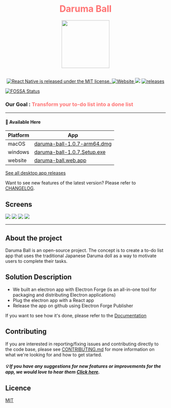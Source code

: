 <div align='center'>
  <h1 style='color: #ff7474;'>Daruma Ball</h1>
  <img src='markdown/assets/daruma.png' width='150' height='150' />
</div>

<br />

<!-- https://shields.io/ -->
<p align="center">
  <a href="https://github.com/Alexon1999/daruma-ball/blob/master/LICENCE">
    <img src="https://img.shields.io/badge/license-MIT-blue.svg" alt="React Native is released under the MIT license." />
  </a>
  <a href="https://daruma-ball.web.app/">
    <img src="https://img.shields.io/website?url=https://daruma-ball.web.app" alt="Website" />
  </a>
<a href="https://app.fossa.com/projects/git%2Bgithub.com%2FAlexon1999%2Fdaruma-ball?ref=badge_shield" alt="FOSSA Status"><img src="https://app.fossa.com/api/projects/git%2Bgithub.com%2FAlexon1999%2Fdaruma-ball.svg?type=shield"/></a>
  <a href="https://github.com/Alexon1999/daruma-ball/releases">
    <img src="https://img.shields.io/badge/supported%20platforms-macOS%2C%20windows-orange" alt="releases" />
  </a>
</p>



[![FOSSA Status](https://app.fossa.com/api/projects/git%2Bgithub.com%2FAlexon1999%2Fdaruma-ball.svg?type=large)](https://app.fossa.com/projects/git%2Bgithub.com%2FAlexon1999%2Fdaruma-ball?ref=badge_large)

### Our Goal : <span style='color: #ff7474'>Transform your to-do list into a done list</span>

<hr />

#### 🚀 Available Here
| Platform | App                                                                                                                           |
| -------- | ----------------------------------------------------------------------------------------------------------------------------- |
| macOS    | [daruma-ball-1.0.7-arm64.dmg](https://github.com/Alexon1999/daruma-ball/releases/download/v1.0.7/daruma-ball-1.0.7-arm64.dmg) |
| windows  | [daruma-ball-1.0.7.Setup.exe](https://github.com/Alexon1999/daruma-ball/releases/download/v1.0.7/daruma-ball-1.0.7.Setup.exe) |
| website  | [daruma-ball.web.app](https://daruma-ball.web.app)                                                                            |

[See all desktop app releases](https://github.com/Alexon1999/daruma-ball/releases)

Want to see new features of the latest version? Please refer to [CHANGELOG](.github/CHANGELOG.md).


## Screens
![](markdown/assets/demo_splash.png)
![](markdown/assets/demo_home.png)
![](markdown/assets/demo_creation.png)
![](markdown/assets/demo_list.png)

---

## About the project

Daruma Ball is an open-source project. The concept is to create a to-do list app that uses the traditional Japanese Daruma doll as a way to motivate users to complete their tasks.

## Solution Description
- We built an electron app with Electron Forge (is an all-in-one tool for packaging and distributing Electron applications)
- Plug the electron app with a React app
- Release the app on github using Electron Forge Publisher

If you want to see how it's done, please refer to the [Documentation](docs/dev/README.md)


## Contributing
If you are interested in reporting/fixing issues and contributing directly to the code base, please see [CONTRIBUTING.md](CONTRIBUTING.md) for more information on what we're looking for and how to get started.

##### :bulb: If you have any suggestions for new features or improvements for the app, we would love to hear them [Click here](https://github.com/Alexon1999/daruma-ball/discussions/3).


## Licence

[MIT](LICENCE)